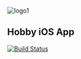 <img src="https://thumb.ibb.co/e0sdkw/logo1.png" alt="logo1" border="0"></a>

## Hobby iOS App

[![Build Status](https://travis-ci.org/oleizer/HobbyApp.svg?branch=master)](https://travis-ci.org/oleizer/HobbyApp)
